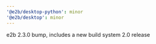 ```yaml
---
'@e2b/desktop-python': minor
'@e2b/desktop': minor
---
```


e2b 2.3.0 bump, includes a new build system 2.0 release

